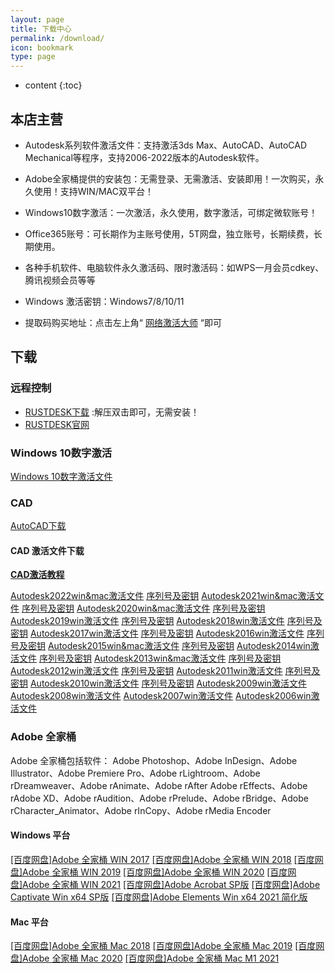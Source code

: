 ```yaml
---
layout: page
title: 下载中心
permalink: /download/
icon: bookmark
type: page
---
```


* content
{:toc}



## 本店主营 

* Autodesk系列软件激活文件：支持激活3ds Max、AutoCAD、AutoCAD Mechanical等程序，支持2006-2022版本的Autodesk软件。

* Adobe全家桶提供的安装包：无需登录、无需激活、安装即用！一次购买，永久使用！支持WIN/MAC双平台！

* Windows10数字激活：一次激活，永久使用，数字激活，可绑定微软账号！

* Office365账号：可长期作为主账号使用，5T网盘，独立账号，长期续费，长期使用。

* 各种手机软件、电脑软件永久激活码、限时激活码：如WPS一月会员cdkey、腾讯视频会员等等

* Windows 激活密钥：Windows7/8/10/11

* 提取码购买地址：点击左上角“ [网络激活大师](https://ms365.taobao.com) “即可

## 下载

### 远程控制
* [RUSTDESK下载](http://gitee.com/rustdesk/rustdesk/attach_files/815641/download/rustdesk-1.1.8-windows_x64-portable.zip) :解压双击即可，无需安装！
* [RUSTDESK官网](http://rustdesk.com/zh/)

### Windows 10数字激活
[Windows 10数字激活文件](https://ods.lanzoui.com/i1lPsu0kkaf)

### CAD 
[AutoCAD下载](https://www.autodesk.com/free-trials)

#### CAD 激活文件下载
**[CAD激活教程](/cad/)**

[Autodesk2022win&mac激活文件](https://ods.lanzoui.com/iJgnDuck1qj) [序列号及密钥](/cad2022/)
[Autodesk2021win&mac激活文件](https://ods.lanzoui.com/iphLyuck1eh) [序列号及密钥](/cad2021/)
[Autodesk2020win&mac激活文件](https://ods.lanzoui.com/iCDwAuck1dg) [序列号及密钥](/cad2020/)
[Autodesk2019win激活文件](https://ods.lanzoui.com/iAWLYuck90b) [序列号及密钥](/cad2019/)
[Autodesk2018win激活文件](https://ods.lanzoui.com/iskfVuck0he) [序列号及密钥](/cad2018/)
[Autodesk2017win激活文件](https://ods.lanzoui.com/iGP0Iuck07e) [序列号及密钥](/cad2017/)
[Autodesk2016win激活文件](https://ods.lanzoui.com/iBbJFuck02j) [序列号及密钥](/cad2016/)
[Autodesk2015win&mac激活文件](https://ods.lanzoui.com/ivrAJucjzmd) [序列号及密钥](/cad2015/)
[Autodesk2014win激活文件](https://ods.lanzoui.com/iTKMVuck34j) [序列号及密钥](/cad2014/)
[Autodesk2013win&mac激活文件](https://ods.lanzoui.com/ia1DUuck32h) [序列号及密钥](/cad2013/)
[Autodesk2012win激活文件](https://ods.lanzoui.com/ip7O7uck2va) [序列号及密钥](/cad2012/)
[Autodesk2011win激活文件](https://ods.lanzoui.com/iTmFHuck2gf) [序列号及密钥](/cad2011/)
[Autodesk2010win激活文件](https://ods.lanzoui.com/iVtpkuck2cb) [序列号及密钥](/cad2010/)
[Autodesk2009win激活文件](https://ods.lanzoui.com/iXrjiuck29i)
[Autodesk2008win激活文件](https://ods.lanzoui.com/iKu9Quck26f)
[Autodesk2007win激活文件](https://ods.lanzoui.com/iCPQPuck23c)
[Autodesk2006win激活文件](https://ods.lanzoui.com/i5S9nuck1zi)
### Adobe 全家桶
Adobe 全家桶包括软件： Adobe Photoshop、Adobe InDesign、Adobe Illustrator、Adobe Premiere Pro、Adobe rLightroom、Adobe rDreamweaver、Adobe rAnimate、Adobe rAfter   Adobe rEffects、Adobe rAdobe XD、Adobe rAudition、Adobe rPrelude、Adobe rBridge、Adobe rCharacter_Animator、Adobe rInCopy、Adobe rMedia Encoder 

#### Windows 平台
[[百度网盘]Adobe 全家桶  WIN 2017](https://pan.baidu.com/s/1qkphct5gWfgz0t5JBSa0Zw)
[[百度网盘]Adobe 全家桶  WIN 2018](https://pan.baidu.com/s/1Zew0XZM8nw5nfVjybNmXWA)
[[百度网盘]Adobe 全家桶  WIN 2019](https://pan.baidu.com/s/1vkUzXAhgwALroOnZSof1mw)
[[百度网盘]Adobe 全家桶  WIN 2020](https://pan.baidu.com/s/1gChCB9jE6OZ8YdDNy392Bg)
[[百度网盘]Adobe 全家桶  WIN 2021](https://pan.baidu.com/s/1yR9HjMgLC86foN4JbkTrqQ)
[[百度网盘]Adobe Acrobat SP版](https://pan.baidu.com/s/1Rz7_43gHHt-S3c1eXTPaLQ)
[[百度网盘]Adobe Captivate Win x64 SP版](https://pan.baidu.com/s/1IJetSmOPsHhhoeb5_Vv1FA)
[[百度网盘]Adobe Elements Win x64  2021 简化版](https://pan.baidu.com/s/17NJaMZAzzGK8qhB3WS0A2w)

#### Mac 平台

[[百度网盘]Adobe 全家桶  Mac 2018](https://pan.baidu.com/s/1BLajy0jxDhncvxCWxvq21A)
[[百度网盘]Adobe 全家桶  Mac 2019](https://pan.baidu.com/s/1eAXcAR1-2ONnXAe-SVpurQ)
[[百度网盘]Adobe 全家桶  Mac 2020](https://pan.baidu.com/s/1dLKOYtGvXfX8Z9KDt55JFA)
[[百度网盘]Adobe 全家桶  Mac M1 2021](https://pan.baidu.com/s/1yISAD5U5QiRQchcTSWEC9w)


